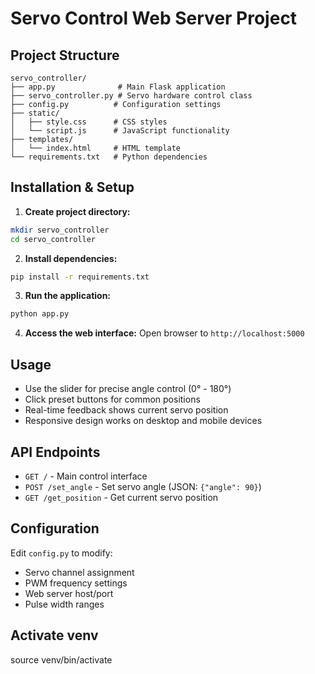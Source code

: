# Servo Control Web Server Project

## Project Structure
```
servo_controller/
├── app.py              # Main Flask application
├── servo_controller.py # Servo hardware control class
├── config.py          # Configuration settings
├── static/
│   ├── style.css      # CSS styles
│   └── script.js      # JavaScript functionality
├── templates/
│   └── index.html     # HTML template
└── requirements.txt   # Python dependencies
```

## Installation & Setup

1. **Create project directory:**
```bash
mkdir servo_controller
cd servo_controller
```

2. **Install dependencies:**
```bash
pip install -r requirements.txt
```

3. **Run the application:**
```bash
python app.py
```

4. **Access the web interface:**
Open browser to `http://localhost:5000`

## Usage

- Use the slider for precise angle control (0° - 180°)
- Click preset buttons for common positions
- Real-time feedback shows current servo position
- Responsive design works on desktop and mobile devices

## API Endpoints

- `GET /` - Main control interface
- `POST /set_angle` - Set servo angle (JSON: `{"angle": 90}`)
- `GET /get_position` - Get current servo position

## Configuration

Edit `config.py` to modify:
- Servo channel assignment
- PWM frequency settings
- Web server host/port
- Pulse width ranges

## Activate venv
source venv/bin/activate